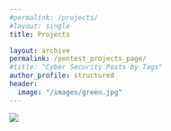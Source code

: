 ```yaml
---
#permalink: /projects/
#layout: single
title: Projects

layout: archive
permalink: /pentest_projects_page/
#title: "Cyber Security Posts by Tags"
author_profile: structured
header:
  image: "/images/green.jpg"
---
```


<a href="https://karlbiron.github.io/pentest_projects_posts/Kioptrix_1.1/">
   <img src="https://karlbiron.github.io/assets/Kioptrix1.1.png">
</a>
